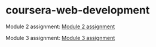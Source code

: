 # coursera-web-development

Module 2 assignment:
[Module 2 assignment](https://banaanihillo.github.io/coursera-web-development/module2-assignment/ "Module 2 assignment")

Module 3 assignment:
[Module 3 assignment](https://banaanihillo.github.io/coursera-web-development/module3-assignment/ "Module 3 assignment")

